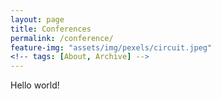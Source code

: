 ```yaml
---
layout: page
title: Conferences
permalink: /conference/
feature-img: "assets/img/pexels/circuit.jpeg"
<!-- tags: [About, Archive] -->
---
```


Hello world!
 
